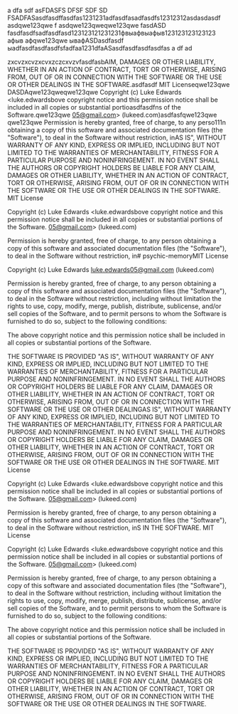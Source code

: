 
a
dfa
sdf
asFDASFS
DFSF
SDF
SD
FSADFASasdfasdffasdfas1231231adfasdfasadfasdfs12312312asdasdasdf
asdqwe123qwe
f
asdqwe123qweqwe123qwe
fasdASD
fasdfasdfsadfasdfasd123123121231231фвыафвыафыв123123123123123
афыв
афqwe123qwe
ывафASDasdfasdf
ыadfasdfasdfasdfsfadfaa1231dfaASasdfasdfasdfasdfas
a
df
ad

zxcvzxcvzxcvxzczcxvzvfasdfasbAIM, DAMAGES OR OTHER LIABILITY, WHETHER IN AN ACTION OF CONTRACT, TORT OR OTHERWISE, ARISING FROM, OUT OF OR IN CONNECTION WITH THE SOFTWARE OR THE USE OR OTHER DEALINGS IN THE SOFTWARE.asdfasdf
MIT Licenseqwe123qwe
DASDAqwe123qweqwe123qwe
Copyright (c) Luke Edwards <luke.edwardsbove copyright notice and this permission notice shall be included in all copies or substantial portioasdfasdfns of the Software.qwe123qwe
05@gmail.com> (lukeed.com)asdfasfqwe123qwe
qwe123qwe
Permission is hereby granted, free of charge, to any perso111n obtaining a copy of this software and associated documentation files (the "Software"), to deal in the Software without restriction, inAS IS", WITHOUT WARRANTY OF ANY KIND, EXPRESS OR IMPLIED, INCLUDING BUT NOT LIMITED TO THE WARRANTIES OF MERCHANTABILITY, FITNESS FOR A PARTICULAR PURPOSE AND NONINFRINGEMENT. IN NO EVENT SHALL THE AUTHORS OR COPYRIGHT HOLDERS BE LIABLE FOR ANY CLAIM, DAMAGES OR OTHER LIABILITY, WHETHER IN AN ACTION OF CONTRACT, TORT OR OTHERWISE, ARISING FROM, OUT OF OR IN CONNECTION WITH THE SOFTWARE OR THE USE OR OTHER DEALINGS IN THE SOFTWARE.
MIT License

Copyright (c) Luke Edwards <luke.edwardsbove copyright notice and this permission notice shall be included in all copies or substantial portions of the Software.
05@gmail.com> (lukeed.com)

Permission is hereby granted, free of charge, to any person obtaining a copy of this software and associated documentation files (the "Software"), to deal in the Software without restriction, in# psychic-memoryMIT License

Copyright (c) Luke Edwards <luke.edwards05@gmail.com> (lukeed.com)

Permission is hereby granted, free of charge, to any person obtaining a copy of this software and associated documentation files (the "Software"), to deal in the Software without restriction, including without limitation the rights to use, copy, modify, merge, publish, distribute, sublicense, and/or sell copies of the Software, and to permit persons to whom the Software is furnished to do so, subject to the following conditions:

The above copyright notice and this permission notice shall be included in all copies or substantial portions of the Software.

THE SOFTWARE IS PROVIDED "AS IS", WITHOUT WARRANTY OF ANY KIND, EXPRESS OR IMPLIED, INCLUDING BUT NOT LIMITED TO THE WARRANTIES OF MERCHANTABILITY, FITNESS FOR A PARTICULAR PURPOSE AND NONINFRINGEMENT. IN NO EVENT SHALL THE AUTHORS OR COPYRIGHT HOLDERS BE LIABLE FOR ANY CLAIM, DAMAGES OR OTHER LIABILITY, WHETHER IN AN ACTION OF CONTRACT, TORT OR OTHERWISE, ARISING FROM, OUT OF OR IN CONNECTION WITH THE SOFTWARE OR THE USE OR OTHER DEALINGAS IS", WITHOUT WARRANTY OF ANY KIND, EXPRESS OR IMPLIED, INCLUDING BUT NOT LIMITED TO THE WARRANTIES OF MERCHANTABILITY, FITNESS FOR A PARTICULAR PURPOSE AND NONINFRINGEMENT. IN NO EVENT SHALL THE AUTHORS OR COPYRIGHT HOLDERS BE LIABLE FOR ANY CLAIM, DAMAGES OR OTHER LIABILITY, WHETHER IN AN ACTION OF CONTRACT, TORT OR OTHERWISE, ARISING FROM, OUT OF OR IN CONNECTION WITH THE SOFTWARE OR THE USE OR OTHER DEALINGS IN THE SOFTWARE.
MIT License

Copyright (c) Luke Edwards <luke.edwardsbove copyright notice and this permission notice shall be included in all copies or substantial portions of the Software.
05@gmail.com> (lukeed.com)

Permission is hereby granted, free of charge, to any person obtaining a copy of this software and associated documentation files (the "Software"), to deal in the Software without restriction, inS IN THE SOFTWARE.
MIT License

Copyright (c) Luke Edwards <luke.edwardsbove copyright notice and this permission notice shall be included in all copies or substantial portions of the Software.
05@gmail.com> (lukeed.com)

Permission is hereby granted, free of charge, to any person obtaining a copy of this software and associated documentation files (the "Software"), to deal in the Software without restriction, including without limitation the rights to use, copy, modify, merge, publish, distribute, sublicense, and/or sell copies of the Software, and to permit persons to whom the Software is furnished to do so, subject to the following conditions:

The above copyright notice and this permission notice shall be included in all copies or substantial portions of the Software.

THE SOFTWARE IS PROVIDED "AS IS", WITHOUT WARRANTY OF ANY KIND, EXPRESS OR IMPLIED, INCLUDING BUT NOT LIMITED TO THE WARRANTIES OF MERCHANTABILITY, FITNESS FOR A PARTICULAR PURPOSE AND NONINFRINGEMENT. IN NO EVENT SHALL THE AUTHORS OR COPYRIGHT HOLDERS BE LIABLE FOR ANY CLAIM, DAMAGES OR OTHER LIABILITY, WHETHER IN AN ACTION OF CONTRACT, TORT OR OTHERWISE, ARISING FROM, OUT OF OR IN CONNECTION WITH THE SOFTWARE OR THE USE OR OTHER DEALINGS IN THE SOFTWARE.

